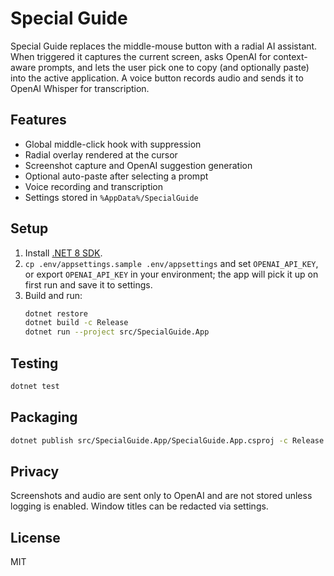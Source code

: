 # Special Guide

Special Guide replaces the middle-mouse button with a radial AI assistant. When triggered it captures the current screen, asks OpenAI for context-aware prompts, and lets the user pick one to copy (and optionally paste) into the active application. A voice button records audio and sends it to OpenAI Whisper for transcription.

## Features
- Global middle-click hook with suppression
- Radial overlay rendered at the cursor
- Screenshot capture and OpenAI suggestion generation
- Optional auto-paste after selecting a prompt
- Voice recording and transcription
- Settings stored in `%AppData%/SpecialGuide`

## Setup
1. Install [.NET 8 SDK](https://dotnet.microsoft.com/download).
2. `cp .env/appsettings.sample .env/appsettings` and set `OPENAI_API_KEY`, or export `OPENAI_API_KEY` in your environment; the app will pick it up on first run and save it to settings.
3. Build and run:
   ```bash
   dotnet restore
   dotnet build -c Release
   dotnet run --project src/SpecialGuide.App
   ```

## Testing
```bash
dotnet test
```

## Packaging
```bash
dotnet publish src/SpecialGuide.App/SpecialGuide.App.csproj -c Release -r win-x64 --self-contained true -p:PublishSingleFile=true
```

## Privacy
Screenshots and audio are sent only to OpenAI and are not stored unless logging is enabled. Window titles can be redacted via settings.

## License
MIT
